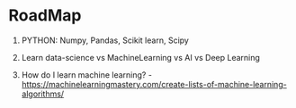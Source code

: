 # RoadMap

1. PYTHON:
         Numpy, 
         Pandas,
         Scikit learn,
         Scipy
         
2. Learn data-science vs MachineLearning vs AI vs Deep Learning

3. How do I learn machine learning?
                  -https://machinelearningmastery.com/create-lists-of-machine-learning-algorithms/

